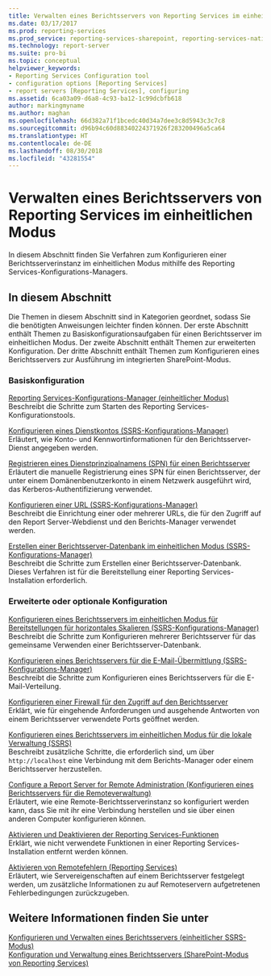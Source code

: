 ```yaml
---
title: Verwalten eines Berichtsservers von Reporting Services im einheitlichen Modus | Microsoft-Dokumentation
ms.date: 03/17/2017
ms.prod: reporting-services
ms.prod_service: reporting-services-sharepoint, reporting-services-native
ms.technology: report-server
ms.suite: pro-bi
ms.topic: conceptual
helpviewer_keywords:
- Reporting Services Configuration tool
- configuration options [Reporting Services]
- report servers [Reporting Services], configuring
ms.assetid: 6ca03a09-d6a8-4c93-ba12-1c99dcbfb618
author: markingmyname
ms.author: maghan
ms.openlocfilehash: 66d382a71f1bcedc40d34a7dee3c8d5943c3c7c8
ms.sourcegitcommit: d96b94c60d88340224371926f283200496a5ca64
ms.translationtype: HT
ms.contentlocale: de-DE
ms.lasthandoff: 08/30/2018
ms.locfileid: "43281554"
---
```

# <a name="manage-a-reporting-services-native-mode-report-server"></a>Verwalten eines Berichtsservers von Reporting Services im einheitlichen Modus
  In diesem Abschnitt finden Sie Verfahren zum Konfigurieren einer Berichtsserverinstanz im einheitlichen Modus mithilfe des Reporting Services-Konfigurations-Managers.  
  
## <a name="in-this-section"></a>In diesem Abschnitt  
 Die Themen in diesem Abschnitt sind in Kategorien geordnet, sodass Sie die benötigten Anweisungen leichter finden können. Der erste Abschnitt enthält Themen zu Basiskonfigurationsaufgaben für einen Berichtsserver im einheitlichen Modus. Der zweite Abschnitt enthält Themen zur erweiterten Konfiguration. Der dritte Abschnitt enthält Themen zum Konfigurieren eines Berichtsservers zur Ausführung im integrierten SharePoint-Modus.  
  
### <a name="basic-configuration"></a>Basiskonfiguration  
 [Reporting Services-Konfigurations-Manager &#40;einheitlicher Modus&#41;](../../reporting-services/install-windows/reporting-services-configuration-manager-native-mode.md)  
 Beschreibt die Schritte zum Starten des Reporting Services-Konfigurationstools.  
  
 [Konfigurieren eines Dienstkontos &#40;SSRS-Konfigurations-Manager&#41;](http://msdn.microsoft.com/library/25000ad5-3f80-4210-8331-d4754dc217e0)  
 Erläutert, wie Konto- und Kennwortinformationen für den Berichtsserver-Dienst angegeben werden.  
  
 [Registrieren eines Dienstprinzipalnamens &#40;SPN&#41; für einen Berichtsserver](../../reporting-services/report-server/register-a-service-principal-name-spn-for-a-report-server.md)  
 Erläutert die manuelle Registrierung eines SPN für einen Berichtsserver, der unter einem Domänenbenutzerkonto in einem Netzwerk ausgeführt wird, das Kerberos-Authentifizierung verwendet.  
  
 [Konfigurieren einer URL &#40;SSRS-Konfigurations-Manager&#41;](../../reporting-services/install-windows/configure-a-url-ssrs-configuration-manager.md)  
 Beschreibt die Einrichtung einer oder mehrerer URLs, die für den Zugriff auf den Report Server-Webdienst und den Berichts-Manager verwendet werden.  
  
 [Erstellen einer Berichtsserver-Datenbank im einheitlichen Modus &#40;SSRS-Konfigurations-Manager&#41;](../../reporting-services/install-windows/ssrs-report-server-create-a-native-mode-report-server-database.md)  
 Beschreibt die Schritte zum Erstellen einer Berichtsserver-Datenbank. Dieses Verfahren ist für die Bereitstellung einer Reporting Services-Installation erforderlich.  
  
### <a name="advanced-or-optional-configuration"></a>Erweiterte oder optionale Konfiguration  
 [Konfigurieren eines Berichtsservers im einheitlichen Modus für Bereitstellungen für horizontales Skalieren &#40;SSRS-Konfigurations-Manager&#41;](../../reporting-services/install-windows/configure-a-native-mode-report-server-scale-out-deployment.md)  
 Beschreibt die Schritte zum Konfigurieren mehrerer Berichtsserver für das gemeinsame Verwenden einer Berichtsserver-Datenbank.  
  
 [Konfigurieren eines Berichtsservers für die E-Mail-Übermittlung (SSRS-Konfigurations-Manager)](http://msdn.microsoft.com/b838f970-d11a-4239-b164-8d11f4581d83)  
 Beschreibt die Schritte zum Konfigurieren eines Berichtsservers für die E-Mail-Verteilung.  
  
 [Konfigurieren einer Firewall für den Zugriff auf den Berichtsserver](../../reporting-services/report-server/configure-a-firewall-for-report-server-access.md)  
 Erklärt, wie für eingehende Anforderungen und ausgehende Antworten von einem Berichtsserver verwendete Ports geöffnet werden.  
  
 [Konfigurieren eines Berichtsservers im einheitlichen Modus für die lokale Verwaltung &#40;SSRS&#41;](../../reporting-services/report-server/configure-a-native-mode-report-server-for-local-administration-ssrs.md)  
 Beschreibt zusätzliche Schritte, die erforderlich sind, um über `http://localhost` eine Verbindung mit dem Berichts-Manager oder einem Berichtsserver herzustellen.  
  
 [Configure a Report Server for Remote Administration (Konfigurieren eines Berichtsservers für die Remoteverwaltung)](../../reporting-services/report-server/configure-a-report-server-for-remote-administration.md)  
 Erläutert, wie eine Remote-Berichtsserverinstanz so konfiguriert werden kann, dass Sie mit ihr eine Verbindung herstellen und sie über einen anderen Computer konfigurieren können.  
  
 [Aktivieren und Deaktivieren der Reporting Services-Funktionen](../../reporting-services/report-server/turn-reporting-services-features-on-or-off.md)  
 Erklärt, wie nicht verwendete Funktionen in einer Reporting Services-Installation entfernt werden können.  
  
 [Aktivieren von Remotefehlern &#40;Reporting Services&#41;](../../reporting-services/report-server/enable-remote-errors-reporting-services.md)  
 Erläutert, wie Servereigenschaften auf einem Berichtsserver festgelegt werden, um zusätzliche Informationen zu auf Remoteservern aufgetretenen Fehlerbedingungen zurückzugeben.  
  
## <a name="see-also"></a>Weitere Informationen finden Sie unter  
 [Konfigurieren und Verwalten eines Berichtsservers &#40;einheitlicher SSRS-Modus&#41;](../../reporting-services/report-server/configure-and-administer-a-report-server-ssrs-native-mode.md)   
 [Konfiguration und Verwaltung eines Berichtsservers (SharePoint-Modus von Reporting Services)](../../reporting-services/report-server-sharepoint/configuration-and-administration-of-a-report-server.md)  
  
  
